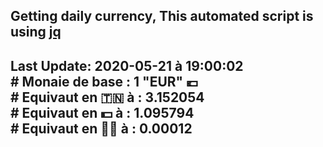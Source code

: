 ## Getting daily currency, This automated script is using [jq](https://stedolan.github.io/jq/)
## Last Update:  2020-05-21 à 19:00:02 </br># Monaie de base : 1 "EUR" 💶 </br> # Equivaut en 🇹🇳 à :  3.152054 </br> # Equivaut en 💵 à : 1.095794</br> # Equivaut en 🐱‍💻 à :  0.00012
